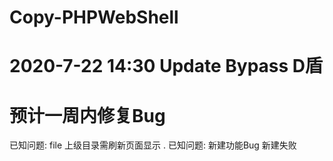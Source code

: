 # Copy-PHPWebShell

# 2020-7-22 14:30 Update Bypass D盾

# 预计一周内修复Bug


已知问题: file 上级目录需刷新页面显示 .
已知问题: 新建功能Bug 新建失败
